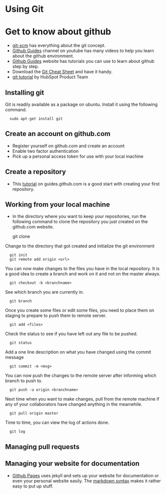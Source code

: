 # Using Git

# Get to know about github

  * [git-scm](https://git-scm.com/) has everything about the git concept.
  * [Github Guides](https://www.youtube.com/githubguides) channel on youtube has many videos to help you learn about the github environment.
  * [Github Guides](https://guides.github.com/) website has tutorials you can use to learn about github step by step.
  * Download the [Git Cheat Sheet](https://education.github.com/git-cheat-sheet-education.pdf) and have it handy.
  * [git tutorial](https://product.hubspot.com/blog/git-and-github-tutorial-for-beginners) by HubSpot Product Team

## Installing git

Git is readily available as a package on ubuntu. Install it using the following command.

      sudo apt-get install git

## Create an account on github.com

 * Register yourself on github.com and create an account
 * Enable two factor authentication
 * Pick up a personal access token for use with your local machine

## Create a repository

 * This [tutorial](https://guides.github.com/activities/hello-world/) on guides.github.com is a good start with creating your first repository.

## Working from your local machine

  * In the directory where you want to keep your repositories, run the following command to clone the repository you just created on the github.com website. 

      git clone <url>

Change to the directory that got created and initialize the git environment

      git init
      git remote add origin <url>

You can now make changes to the files you have in the local repository. It is a good idea to create a branch and work on it and not on the master always.

      git checkout -b <branchname>

See which branch you are currently in.

      git branch

Once you create some files or edit some files, you need to place them on staging to prepare to push them to remote server.

      git add <files>

Check the status to see if you have left out any file to be pushed.

      git status

Add a one line description on what you have changed using the commit message

      git commit -m <msg>

You can now push the changes to the remote server after informing which branch to push to.

      git push -u origin <branchname> 

Next time when you want to make changes, pull from the remote machine if any of your collaborators have changed anything in the meanwhile.

      git pull origin master

Time to time, you can view the log of actions done.

      git log

## Managing pull requests

## Managing your website for documentation

  * [Github Pages](https://guides.github.com/features/pages/) uses jekyll and sets up your website for documentation or even your personal website easily. The [markdown syntax](https://guides.github.com/features/mastering-markdown/) makes it rather easy to put up stuff. 

